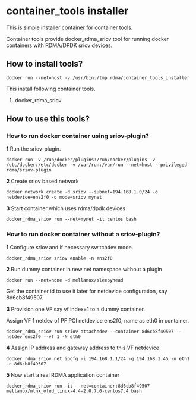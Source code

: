 # container_tools installer
This is simple installer container for container tools.

Container tools provide docker_rdma_sriov tool for running docker containers with RDMA/DPDK sriov devices.

## How to install tools?
```
docker run --net=host -v /usr/bin:/tmp rdma/container_tools_installer
```
This install following container tools.
1. docker_rdma_sriov

## How to use this tools?

### How to run docker container using sriov-plugin?

**1** Run the sriov-plugin.
```
docker run -v /run/docker/plugins:/run/docker/plugins -v /etc/docker:/etc/docker -v /var/run:/var/run --net=host --privileged rdma/sriov-plugin
```
**2** Create sriov based network
```
docker network create -d sriov --subnet=194.168.1.0/24 -o netdevice=ens2f0 -o mode=sriov mynet
```
**3** Start container which uses rdma/dpdk devices
```
docker_rdma_sriov run --net=mynet -it centos bash
```

### How to run docker container without a sriov-plugin?

**1** Configure sriov and if necessary switchdev mode.
```
docker_rdma_sriov sriov enable -n ens2f0
```

**2** Run dummy container in new net namespace without a plugin
```
docker run --net=none -d mellanox/sleepyhead
```

Get the container id to use it later for netdevice configuration, say 8d6cb8f49507.

**3** Provision one VF say vf index=1 to a dummy container.

Assign VF 1 netdev of PF PCI netdevice ens2f0, name as eth0 in container.

```
docker_rdma_sriov run sriov attachndev --container 8d6cb8f49507 --netdev ens2f0 --vf 1 -N eth0
```

**4** Assign IP address and gateway address to this VF netdevice

```
docker_rdma_sriov net ipcfg -i 194.168.1.1/24 -g 194.168.1.45 -n eth1 -c 8d6cb8f49507
```

**5** Now start a real RDMA application container

```
docker_rdma_sriov run -it --net=container:8d6cb8f49507 mellanox/mlnx_ofed_linux-4.4-2.0.7.0-centos7.4 bash
```
